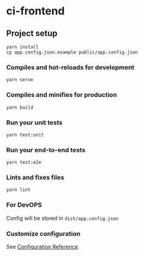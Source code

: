 # ci-frontend

## Project setup
```
yarn install
cp app.config.json.example public/app.config.json
```

### Compiles and hot-reloads for development
```
yarn serve
```

### Compiles and minifies for production
```
yarn build
```

### Run your unit tests
```
yarn test:unit
```

### Run your end-to-end tests
```
yarn test:e2e
```

### Lints and fixes files
```
yarn lint
```

### For DevOPS
Config will be stored in `dist/app.config.json`

### Customize configuration
See [Configuration Reference](https://cli.vuejs.org/config/).
